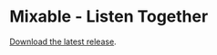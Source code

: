 # Mixable - Listen Together

[Download the latest release](https://github.com/nzoschke/mixable/releases).
